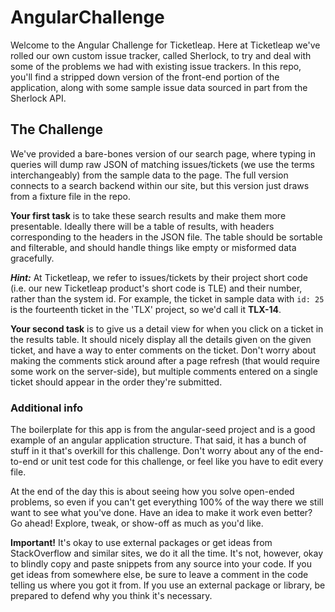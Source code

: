 # AngularChallenge

Welcome to the Angular Challenge for Ticketleap.  Here at Ticketleap we've rolled our own custom issue tracker, called Sherlock, to try and deal with some of the problems we had with existing issue trackers.  In this repo, you'll find a stripped down version of the front-end portion of the application, along with some sample issue data sourced in part from the Sherlock API.  

## The Challenge
We've provided a bare-bones version of our search page, where typing in queries will dump raw JSON of matching issues/tickets (we use the terms interchangeably) from the sample data to the page.  The full version connects to a search backend within our site, but this version just draws from a fixture file in the repo.  

**Your first task** is to take these search results and make them more presentable.  Ideally there will be a table of results, with headers corresponding to the headers in the JSON file.  The table should be sortable and filterable, and should handle things like empty or misformed data gracefully.   

***Hint:*** At Ticketleap, we refer to issues/tickets by their project short code (i.e. our new Ticketleap product's short code is TLE) and their number, rather than the system id.  For example, the ticket in sample data with `id: 25` is the fourteenth ticket in the 'TLX' project, so we'd call it **TLX-14**.   


**Your second task** is to give us a detail view for when you click on a ticket in the results table.  It should nicely display all the details given on the given ticket, and have a way to enter comments on the ticket.  Don't worry about making the comments stick around after a page refresh (that would require some work on the server-side), but multiple comments entered on a single ticket should appear in the order they're submitted.


### Additional info
The boilerplate for this app is from the angular-seed project and is a good example of an angular application structure.  That said, it has a bunch of stuff in it that's overkill for this challenge.  Don't worry about any of the end-to-end or unit test code for this challenge, or feel like you have to edit every file. 

At the end of the day this is about seeing how you solve open-ended problems, so even if you can't get everything 100% of the way there we still want to see what you've done.  Have an idea to make it work even better? Go ahead!  Explore, tweak, or show-off as much as you'd like.  

**Important!** It's okay to use external packages or get ideas from StackOverflow and similar sites, we do it all the time.  It's not, however, okay to blindly copy and paste snippets from any source into your code.  If you get ideas from somewhere else, be sure to leave a comment in the code telling us where you got it from.  If you use an external package or library, be prepared to defend why you think it's necessary.  
